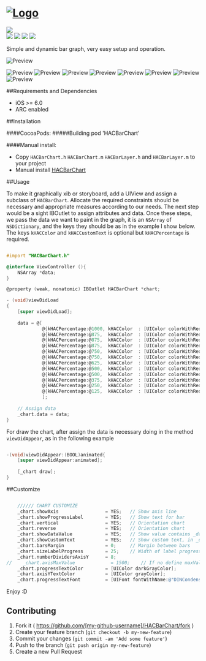 # [![Logo](https://github.com/litoarias/HACBarChart/blob/master/logo.png)](#)
<img src="https://img.shields.io/twitter/url/https/github.com/litoarias/HACBarChart.svg?style=social"><br>
<img src="https://img.shields.io/github/issues/litoarias/HACBarChart.svg?style=flat-square">
<img src="https://img.shields.io/badge/license-MIT-blue.svg?style=flat-square">
<img src="https://img.shields.io/cocoapods/v/HACBarChart.svg?style=flat-square">
<img src="https://img.shields.io/npm/dm/HACBarChart.svg?style=flat-square">

Simple and dynamic bar graph, very easy setup and operation.

![Preview](https://github.com/litoarias/HACBarChart/blob/master/hacbarchart.gif)

![Preview](https://github.com/litoarias/HACBarChart/blob/master/Simulator%20Screen%20Shot%208%20ene%202016%2011.19.07.png)
![Preview](https://github.com/litoarias/HACBarChart/blob/master/Simulator%20Screen%20Shot%208%20ene%202016%2011.19.09.png)
![Preview](https://github.com/litoarias/HACBarChart/blob/master/Simulator%20Screen%20Shot%208%20ene%202016%2011.19.12.png)
![Preview](https://github.com/litoarias/HACBarChart/blob/master/Simulator%20Screen%20Shot%208%20ene%202016%2011.19.18.png)
![Preview](https://github.com/litoarias/HACBarChart/blob/master/Simulator%20Screen%20Shot%208%20ene%202016%2011.20.02.png)
![Preview](https://github.com/litoarias/HACBarChart/blob/master/Simulator%20Screen%20Shot%208%20ene%202016%2011.20.57.png)
![Preview](https://github.com/litoarias/HACBarChart/blob/master/Simulator%20Screen%20Shot%208%20ene%202016%2011.21.05.png)
![Preview](https://github.com/litoarias/HACBarChart/blob/master/Simulator%20Screen%20Shot%208%20ene%202016%2011.21.15.png)

##Requirements and Dependencies
- iOS >= 6.0
- ARC enabled

##Installation

####CocoaPods:
#####Building
    pod 'HACBarChart'

####Manual install:
- Copy `HACBarChart.h` `HACBarChart.m` `HACBarLayer.h` and `HACBarLayer.m`  to your project
- Manual install [HACBarChart](https://github.com/litoarias/HACBarChart/#manual-install)

##Usage

To make it graphically xib or storyboard, add a UIView and assign a subclass of `HACBarChart`.
Allocate the required constraints should be necessary and appropriate measures according to our needs.
The next step would be a sight IBOutlet to assign attributes and data.
Once these steps, we pass the data we want to paint in the graph, it is an `NSArray` of `NSDictionary`, and the keys they should be as in the example I show below.
The keys `kHACColor` and `kHACCustomText` is optional but `kHACPercentage` is required.

```objective-c

#import "HACBarChart.h"

@interface ViewController (){
    NSArray *data;
}

@property (weak, nonatomic) IBOutlet HACBarChart *chart;

- (void)viewDidLoad
{
    [super viewDidLoad];
    
    data = @[
             @{kHACPercentage:@1000, kHACColor  : [UIColor colorWithRed:0.000f green:0.620f blue:0.890f alpha:1.0f], kHACCustomText : @"January"},
             @{kHACPercentage:@875,  kHACColor  : [UIColor colorWithRed:0.431f green:0.000f blue:0.533f alpha:1.0f], kHACCustomText : @"February"},
             @{kHACPercentage:@875,  kHACColor  : [UIColor colorWithRed:0.922f green:0.000f blue:0.000f alpha:1.0f], kHACCustomText : @"March"},
             @{kHACPercentage:@875,  kHACColor  : [UIColor colorWithRed:0.000f green:0.671f blue:0.180f alpha:1.0f], kHACCustomText : @"April"},
             @{kHACPercentage:@750,  kHACColor  : [UIColor colorWithRed:1.000f green:0.000f blue:0.851f alpha:1.0f], kHACCustomText : @"May"},
             @{kHACPercentage:@750,  kHACColor  : [UIColor colorWithRed:1.000f green:0.808f blue:0.000f alpha:1.0f], kHACCustomText : @"June"},
             @{kHACPercentage:@625,  kHACColor  : [UIColor colorWithRed:0.294f green:0.843f blue:0.251f alpha:1.0f], kHACCustomText : @"July"},
             @{kHACPercentage:@500,  kHACColor  : [UIColor colorWithRed:1.000f green:0.404f blue:0.000f alpha:1.0f], kHACCustomText : @"August"},
             @{kHACPercentage:@500,  kHACColor  : [UIColor colorWithRed:0.282f green:0.631f blue:0.620f alpha:1.0f], kHACCustomText : @"September"},
             @{kHACPercentage:@375,  kHACColor  : [UIColor colorWithRed:0.776f green:0.000f blue:0.702f alpha:1.0f], kHACCustomText : @"October"},
             @{kHACPercentage:@250,  kHACColor  : [UIColor colorWithRed:0.282f green:0.631f blue:0.620f alpha:1.0f], kHACCustomText : @"November"},
             @{kHACPercentage:@125,  kHACColor  : [UIColor colorWithRed:0.776f green:0.000f blue:0.702f alpha:1.0f], kHACCustomText : @"December"}
             ];
             
    // Assign data   
    _chart.data = data;
}
```
For draw the chart, after assign the data is necessary doing in the method `viewDidAppear`, as in the following example
```objective-c

-(void)viewDidAppear:(BOOL)animated{
    [super viewDidAppear:animated];
    
    [_chart draw];
}
```

##Customize

```objective-c

    ////// CHART CUSTOMIZE
    _chart.showAxis                 = YES;   // Show axis line
    _chart.showProgressLabel        = YES;   // Show text for bar
    _chart.vertical                 = YES;   // Orientation chart
    _chart.reverse                  = YES;   // Orientation chart
    _chart.showDataValue            = YES;   // Show value contains _data, or real percent value
    _chart.showCustomText           = YES;   // Show custom text, in _data with key kHACCustomText
    _chart.barsMargin               = 0;     // Margin between bars
    _chart.sizeLabelProgress        = 25;    // Width of label progress text
    _chart.numberDividersAxisY      = 8;
//    _chart.axisMaxValue             = 1500;    // If no define maxValue, get maxium of _data
    _chart.progressTextColor        = [UIColor darkGrayColor];
    _chart.axisYTextColor           = [UIColor grayColor];
    _chart.progressTextFont         = [UIFont fontWithName:@"DINCondensed-Bold" size:8];

```

Enjoy :D

## Contributing

1. Fork it ( https://github.com/[my-github-username]/HACBarChart/fork )
2. Create your feature branch (`git checkout -b my-new-feature`)
3. Commit your changes (`git commit -am 'Add some feature'`)
4. Push to the branch (`git push origin my-new-feature`)
5. Create a new Pull Request
